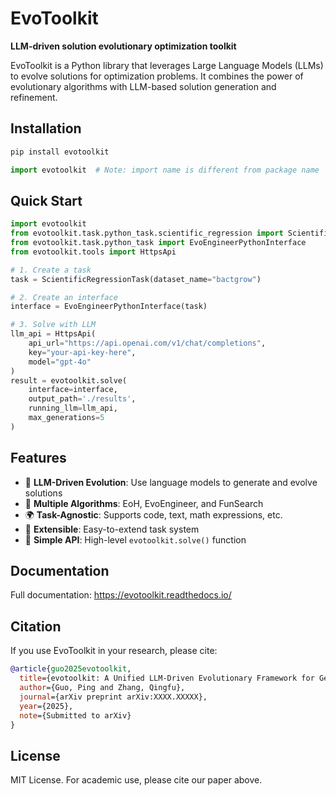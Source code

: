 # EvoToolkit

**LLM-driven solution evolutionary optimization toolkit**

EvoToolkit is a Python library that leverages Large Language Models (LLMs) to evolve solutions for optimization problems. It combines the power of evolutionary algorithms with LLM-based solution generation and refinement.

## Installation

```bash
pip install evotoolkit
```

```python
import evotoolkit  # Note: import name is different from package name
```

## Quick Start

```python
import evotoolkit
from evotoolkit.task.python_task.scientific_regression import ScientificRegressionTask
from evotoolkit.task.python_task import EvoEngineerPythonInterface
from evotoolkit.tools import HttpsApi

# 1. Create a task
task = ScientificRegressionTask(dataset_name="bactgrow")

# 2. Create an interface
interface = EvoEngineerPythonInterface(task)

# 3. Solve with LLM
llm_api = HttpsApi(
    api_url="https://api.openai.com/v1/chat/completions",
    key="your-api-key-here",
    model="gpt-4o"
)
result = evotoolkit.solve(
    interface=interface,
    output_path='./results',
    running_llm=llm_api,
    max_generations=5
)
```

## Features

- 🤖 **LLM-Driven Evolution**: Use language models to generate and evolve solutions
- 🔬 **Multiple Algorithms**: EoH, EvoEngineer, and FunSearch
- 🌍 **Task-Agnostic**: Supports code, text, math expressions, etc.
- 🎯 **Extensible**: Easy-to-extend task system
- 🔌 **Simple API**: High-level `evotoolkit.solve()` function

## Documentation

Full documentation: https://evotoolkit.readthedocs.io/

## Citation

If you use EvoToolkit in your research, please cite:

```bibtex
@article{guo2025evotoolkit,
  title={evotoolkit: A Unified LLM-Driven Evolutionary Framework for Generalized Solution Search},
  author={Guo, Ping and Zhang, Qingfu},
  journal={arXiv preprint arXiv:XXXX.XXXXX},
  year={2025},
  note={Submitted to arXiv}
}
```

## License

MIT License. For academic use, please cite our paper above.